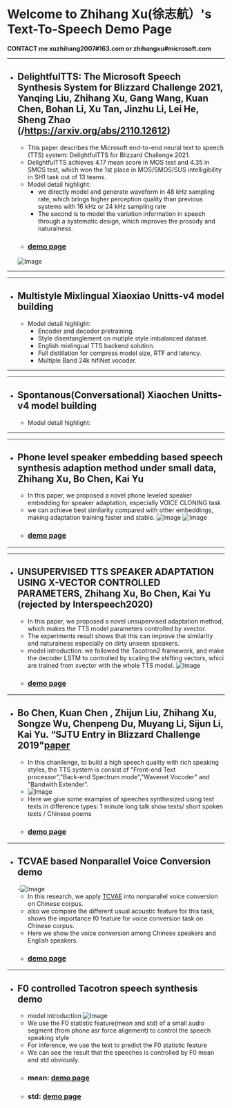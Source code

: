 # Welcome to Zhihang Xu(徐志航）'s Text-To-Speech Demo Page
**CONTACT me xuzhihang2007#163.com or zhihangxu#microsoft.com**

***
- ## DelightfulTTS: The Microsoft Speech Synthesis System for Blizzard Challenge 2021, Yanqing Liu, Zhihang Xu, Gang Wang, Kuan Chen, Bohan Li, Xu Tan, Jinzhu Li, Lei He, Sheng Zhao (/https://arxiv.org/abs/2110.12612)
  - This paper describes the Microsoft end-to-end neural text to speech (TTS) system: DelightfulTTS for Blizzard Challenge 2021. 
  - DelightfulTTS achieves 4.17 mean score in MOS test and 4.35 in SMOS test, which won the 1st place in MOS/SMOS/SUS intelligibility in SH1 task out of 13 teams.
  - Model detail highlight: 
    - we directly model and generate waveform in 48 kHz sampling rate, which brings higher perception quality than previous systems with 16 kHz or 24 kHz sampling rate
    - The second is to model the variation information in speech through a systematic design, which improves the prosody and naturalness. 
  - ### [demo page](/htmls/bc2021.html)
  ![Image](/pic/bc2021/struct.png)

***

***
- ## Multistyle Mixlingual Xiaoxiao Unitts-v4 model building
  - Model detail highlight: 
    - Encoder and decoder pretraining.
    - Style disentanglement on mutiple style imbalanced dataset.
    - English mixlingual TTS backend solution.
    - Full distillation for compress model size, RTF and latency.
    - Multiple Band 24k hifiNet vocoder.
***

***
- ## Spontanous(Conversational) Xiaochen Unitts-v4 model building
  - Model detail highlight: 
***

***
- ## Phone level speaker embedding based speech synthesis adaption method under small data, Zhihang Xu, Bo Chen, Kai Yu
  - In this paper, we proposed a novel phone leveled speaker embedding for speaker adaptation, especially VOICE CLONING task
  - we can achieve best similarity compared with other embeddings, making adaptation training faster and stable.
  ![Image](/pic/phnemb/durian.png)
  ![Image](/pic/phnemb/ref_encoder.png)
  - ### [demo page](/htmls/phn-emb.html)
***


***
- ## UNSUPERVISED TTS SPEAKER ADAPTATION USING X-VECTOR CONTROLLED PARAMETERS, Zhihang Xu, Bo Chen, Kai Yu (rejected by Interspeech2020)
  - In this paper, we proposed a novel unsupervised adaptation method, which makes the TTS model parameters controlled by xvector.
  - The experiments result shows that this can improve the similarity and naturalness especially on dirty unseen speakers.
  - model introduction: we followed the Tacotron2 framework, and make the decoder LSTM to controlled by scaling the shifting vectors, whici are trained from xvector with the whole TTS model.
  ![Image](/pic/xvec/tacotron.png)
  - ### [demo page](/htmls/xvec-tts.html)
***

- ## Bo Chen, Kuan Chen , Zhijun Liu, Zhihang Xu, Songze Wu, Chenpeng Du, Muyang Li, Sijun Li, Kai Yu. “SJTU Entry in Blizzard Challenge 2019"[paper](http://www.festvox.org/blizzard/bc2019/sjtu_blizzardchallenge2019.pdf)
  - In this chanllenge, to build a high speech quality with rich speaking styles, the TTS system is consist of "Front-end Text processor","Back-end Spectrum mode","Wavenet Vocoder" and "Bandwith Extender".
  - ![Image](/pic/bc2019/struc1.png)
  - Here we give some examples of speeches synthesized using test texts in difference types: 1 minute long talk show texts/ short spoken texts / Chinese poems
  - ### [demo page](/htmls/bc2019.html)
***

- ## TCVAE based Nonparallel Voice Conversion demo
  -![Image](/pic/vae-vc/vae-vc2.jpg)
  - In this research, we apply [TCVAE](https://arxiv.org/pdf/1802.04942.pdf) into nonparallel voice conversion on Chinese corpus.
  - also we compare the different usual acoustic feature for this task, shows the importance f0 feature for voice conversion task on Chinese corpus.
  - Here we show the voice conversion among Chinese speakers and English speakers.
  - ### [demo page](/htmls/vae-vc.html)

***
- ## F0 controlled Tacotron speech synthesis demo
  - model introduction
  ![Image](/pic/f0/f0-struc.png)
  - We use the F0 statistic feature(mean and std) of a small audio segment (from phone asr force alignment) to control the speech speaking style
  - For inference, we use the text to predict the F0 statistic feature
  - We can see the result that the speeches is controlled by F0 mean and std obviously.
   - ### mean: [demo page](https://dazenhom.github.io/sjtu_tts_report/20181023/mean/mean.html)
   - ### std: [demo page](https://dazenhom.github.io/sjtu_tts_report/20181023/mean/mean.html)
